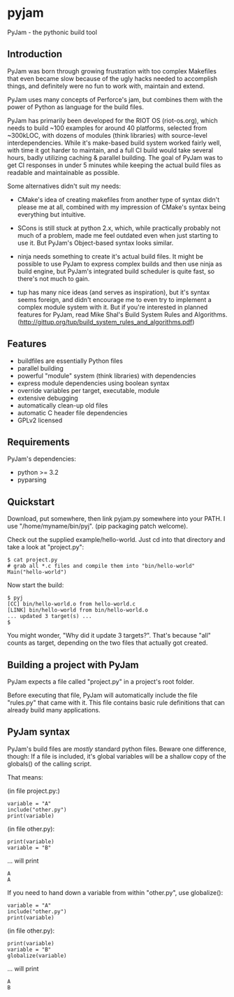 # pyjam
PyJam - the pythonic build tool

## Introduction

PyJam was born through growing frustration with too complex Makefiles that even
became slow because of the ugly hacks needed to accomplish things, and
definitely were no fun to work with, maintain and extend.

PyJam uses many concepts of Perforce's jam, but combines them with the power of
Python as language for the build files.

PyJam has primarily been developed for the RIOT OS (riot-os.org), which needs
to build ~100 examples for around 40 platforms, selected from ~300kLOC, with
dozens of modules (think libraries) with source-level interdependencies. While
it's make-based build system worked fairly well, with time it got harder to
maintain, and a full CI build would take several hours, badly utilizing caching
& parallel building.  The goal of PyJam was to get CI responses in under 5
minutes while keeping the actual build files as readable and maintainable as
possible.

Some alternatives didn't suit my needs:

- CMake's idea of creating makefiles from another type of syntax didn't please
  me at all, combined with my impression of CMake's syntax being everything but
  intuitive.

- SCons is still stuck at python 2.x, which, while practically probably not
  much of a problem, made me feel outdated even when just starting to use it.
  But PyJam's Object-based syntax looks similar.

- ninja needs something to create it's actual build files. It might be possible
  to use PyJam to express complex builds and then use ninja as build engine,
  but PyJam's integrated build scheduler is quite fast, so there's not much to
  gain.

- tup has many nice ideas (and serves as inspiration), but it's syntax seems
  foreign, and didn't encourage me to even try to implement a complex module
  system with it. But if you're interested in planned features for PyJam,
  read Mike Shal's Build System Rules and Algorithms.
  (http://gittup.org/tup/build_system_rules_and_algorithms.pdf)

## Features

- buildfiles are essentially Python files
- parallel building
- powerful "module" system (think libraries) with dependencies
- express module dependencies using boolean syntax
- override variables per target, executable, module
- extensive debugging
- automatically clean-up old files
- automatic C header file dependencies
- GPLv2 licensed

## Requirements

PyJam's dependencies:

- python >= 3.2
- pyparsing

## Quickstart

Download, put somewhere, then link pyjam.py somewhere into your PATH. I use
"/home/myname/bin/pyj".  (pip packaging patch welcome).

Check out the supplied example/hello-world. Just cd into that directory and
take a look at "project.py":

```
$ cat project.py
# grab all *.c files and compile them into "bin/hello-world"
Main("hello-world")
```

Now start the build:

```
$ pyj
[CC] bin/hello-world.o from hello-world.c
[LINK] bin/hello-world from bin/hello-world.o
... updated 3 target(s) ...
$
```

You might wonder, "Why did it update 3 targets?". That's because "all" counts as target,
depending on the two files that actually got created.

## Building a project with PyJam

PyJam expects a file called "project.py" in a project's root folder.

Before executing that file, PyJam will automatically include the file
"rules.py" that came with it. This file contains basic rule definitions
that can already build many applications.

## PyJam syntax

PyJam's build files are *mostly* standard python files. Beware one difference,
though: If a file is included, it's global variables will be a shallow copy of
the globals() of the calling script.

That means:

(in file project.py:)
```
variable = "A"
include("other.py")
print(variable)
```

(in file other.py):
```
print(variable)
variable = "B"
```

... will print
```
A
A
```

If you need to hand down a variable from within "other.py", use globalize():

```
variable = "A"
include("other.py")
print(variable)
```

(in file other.py):

```
print(variable)
variable = "B"
globalize(variable)
```

... will print

```
A
B
```
